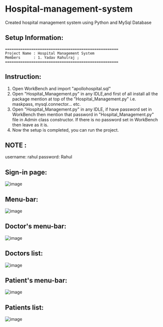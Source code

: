 # Hospital-management-system
Created hospital management system using Python and MySql Database

## Setup Information:

	====================================================
	Project Name : Hospital Management System	   
	Members      : 1. Yadav Rahulraj ;
	====================================================

## Instruction:

1. Open WorkBench and import "apollohospital.sql"
2. Open "Hospital_Management.py" in any IDLE,and
   first of all install all the package mention at
   top of the "Hospital_Management.py" i.e. maskpass,
   mysql.connector... etc.
3. Open "Hospital_Management.py" in any IDLE, if
   have password set in WorkBench then mention that
   password in "Hospital_Management.py" file in Admin
   class constructor. If there is no password set in 
   WorkBench then leave as it is.
4. Now the setup is completed, you can run the project.

## NOTE :
username: rahul   password: Rahul

## Sign-in page:
![image](https://user-images.githubusercontent.com/79536149/147106461-f45368ff-bf13-4ad0-9722-fc5ecb5b4872.png)

## Menu-bar:
![image](https://user-images.githubusercontent.com/79536149/147106583-6257a5f1-f656-4653-a7d2-07113d4fb8c7.png)

## Doctor's menu-bar:
![image](https://user-images.githubusercontent.com/79536149/147106692-9331d140-fa19-4c48-94d7-4a40a9d334ce.png)

## Doctors list:
![image](https://user-images.githubusercontent.com/79536149/147107031-42e3b519-cf32-4ccb-b819-f1ec3475fa0d.png)

## Patient's menu-bar:
![image](https://user-images.githubusercontent.com/79536149/147106777-9b98f78f-089e-4e67-bf5e-31315cf1d9f8.png)

## Patients list:
![image](https://user-images.githubusercontent.com/79536149/147106912-6947553e-2c32-48cf-9841-c9ba04c5a004.png)






